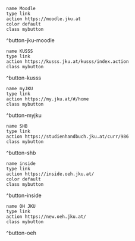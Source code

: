 
```button
name Moodle
type link
action https://moodle.jku.at
color default
class mybutton
```

^button-jku-moodle

```button
name KUSSS
type link
action https://kusss.jku.at/kusss/index.action
class mybutton
```

^button-kusss

```button
name myJKU
type link
action https://my.jku.at/#/home
class mybutton
```

^button-myjku

```button
name SHB
type link
action https://studienhandbuch.jku.at/curr/986
class mybutton
```

^button-shb

```button
name inside
type link
action https://inside.oeh.jku.at/
color default
class mybutton
```

^button-inside

```button
name ÖH JKU
type link
action https://new.oeh.jku.at/
class mybutton
```

^button-oeh